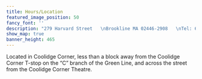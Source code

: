 ```yaml
---
title: Hours/Location
featured_image_position: 50
fancy_font: ''
description: "279 Harvard Street   \nBrookline MA 02446-2908   \nTel: 617-566-6660   \nFax: 617-734-9125  \n\nOpen 7 days a week  \nMonday - Thursday 8:30am - 10pm   \nFriday - Saturday 8:30am - 11pm   \nSunday 9am - 9pm"
show_map: true
banner_height: 465
---
```


Located in Coolidge Corner, less than a block away from the Coolidge Corner T-stop on the “C” branch of the Green Line, and across the street from the Coolidge Corner Theatre.
